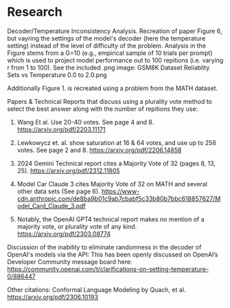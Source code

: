 # Research
Decoder/Temperature Inconsistency Analysis. Recreation of paper Figure 6, but vayring the settings of the model's decoder (here the temperature setting) instead of the level of difficulty of the problem. Analysis in the Figure stems from a G=10 (e.g., empirical sample of 10 trials per prompt) which is used to project model performance out to 100 repitions (i.e. varying r from 1 to 100). See the included .png image: GSM8K Dataset Reliablity Sets vs Temperature 0.0 to 2.0.png

Additionally Figure 1. is recreated using a problem from the MATH dataset.

Papers & Technical Reports that discuss using a plurality vote method to select the best answer along with the number of repitions they use:

1. Wang Et al. Use 20-40 votes. See page 4 and 8. https://arxiv.org/pdf/2203.11171

2. Lewkowycz et. al. show saturation at 16 & 64 votes, and use up to 256 votes. See page 2 and 8. https://arxiv.org/pdf/2206.14858

3. 2024 Gemini Technical report cites a Majority Vote of 32 (pages 8, 13, 25). https://arxiv.org/pdf/2312.11805

4. Model Car Claude 3 cites Majority Vote of 32 on MATH and several other data sets (See page 6). https://www-cdn.anthropic.com/de8ba9b01c9ab7cbabf5c33b80b7bbc618857627/Model_Card_Claude_3.pdf

5. Notably, the OpenAI GPT4 technical report makes no mention of a majority vote, or plurality vote of any kind. https://arxiv.org/pdf/2303.08774

Discussion of the inability to eliminate randomness in the decoder of OpenAI's models via the API:
This has been openly discussed on OpenAI’s Developer Community message board here: https://community.openai.com/t/clarifications-on-setting-temperature-0/886447 

Other citations:
Conformal Language Modeling by Quach, et al. https://arxiv.org/pdf/2306.10193
